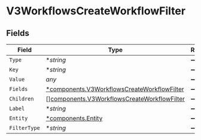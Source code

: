 # V3WorkflowsCreateWorkflowFilter


## Fields

| Field                                                                                                      | Type                                                                                                       | Required                                                                                                   | Description                                                                                                |
| ---------------------------------------------------------------------------------------------------------- | ---------------------------------------------------------------------------------------------------------- | ---------------------------------------------------------------------------------------------------------- | ---------------------------------------------------------------------------------------------------------- |
| `Type`                                                                                                     | **string*                                                                                                  | :heavy_minus_sign:                                                                                         | N/A                                                                                                        |
| `Key`                                                                                                      | **string*                                                                                                  | :heavy_minus_sign:                                                                                         | N/A                                                                                                        |
| `Value`                                                                                                    | *any*                                                                                                      | :heavy_minus_sign:                                                                                         | N/A                                                                                                        |
| `Fields`                                                                                                   | [*components.V3WorkflowsCreateWorkflowFilter](../../models/components/v3workflowscreateworkflowfilter.md)  | :heavy_minus_sign:                                                                                         | N/A                                                                                                        |
| `Children`                                                                                                 | [][components.V3WorkflowsCreateWorkflowFilter](../../models/components/v3workflowscreateworkflowfilter.md) | :heavy_minus_sign:                                                                                         | N/A                                                                                                        |
| `Label`                                                                                                    | **string*                                                                                                  | :heavy_minus_sign:                                                                                         | N/A                                                                                                        |
| `Entity`                                                                                                   | [*components.Entity](../../models/components/entity.md)                                                    | :heavy_minus_sign:                                                                                         | N/A                                                                                                        |
| `FilterType`                                                                                               | **string*                                                                                                  | :heavy_minus_sign:                                                                                         | N/A                                                                                                        |